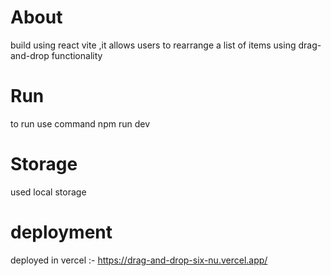 # About
build using react vite ,it allows users to rearrange a list of items
 using drag-and-drop functionality
# Run
to run use command npm run dev
# Storage
used local storage
# deployment
deployed in vercel :- https://drag-and-drop-six-nu.vercel.app/
